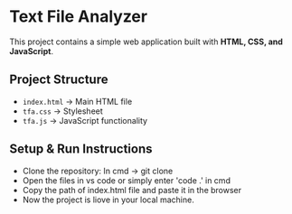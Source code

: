 # Text File Analyzer

This project contains a simple web application built with  **HTML, CSS, and JavaScript**.

## Project Structure
- `index.html` → Main HTML file  
- `tfa.css` → Stylesheet  
- `tfa.js` → JavaScript functionality

## Setup & Run Instructions
- Clone the repository: In cmd -> git clone
- Open the files in vs code or simply enter 'code .' in cmd
- Copy the path of index.html file and paste it in the browser
- Now the project is liove in your local machine.
